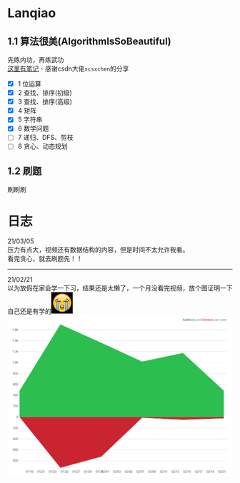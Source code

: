 # Lanqiao

## 1.1 算法很美(AlgorithmIsSoBeautiful)

先练内功，再练武功  
[这里有笔记](https://github.com/zimo999mrx/Lanqiao/blob/master/src/AlgorithmIsSoBeautiful/Notes.md) -
感谢csdn大佬``` xcsxchen ```的分享

- [x] 1 位运算
- [x] 2 查找、排序(初级)
- [x] 3 查找、排序(高级)
- [x] 4 矩阵
- [x] 5 字符串
- [x] 6 数学问题
- [ ] 7 递归、DFS、剪枝
- [ ] 8 贪心、动态规划

## 1.2 刷题

刷刷刷

# 日志

21/03/05  
压力有点大，视频还有数据结构的内容，但是时间不太允许我看。  
看完贪心，就去刷题先！！

---

21/02/21  
以为放假在家会学一下习，结果还是太懒了，一个月没看完视频，放个图证明一下自己还是有学的![img.png](image/img.png)  
![img20210225.png](image/img20210225.png)
